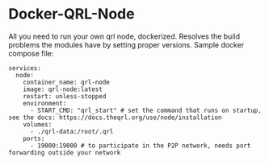 # Docker-QRL-Node
All you need to run your own qrl node, dockerized. Resolves the build problems the modules have by setting proper versions.
Sample docker compose file:
```
services:
  node:
    container_name: qrl-node
    image: qrl-node:latest
    restart: unless-stopped
    environment:
      - START_CMD: "qrl_start" # set the command that runs on startup, see the docs: https://docs.theqrl.org/use/node/installation
    volumes:
      - ./qrl-data:/root/.qrl
    ports:
      - 19000:19000 # to participate in the P2P network, needs port forwarding outside your network
```
